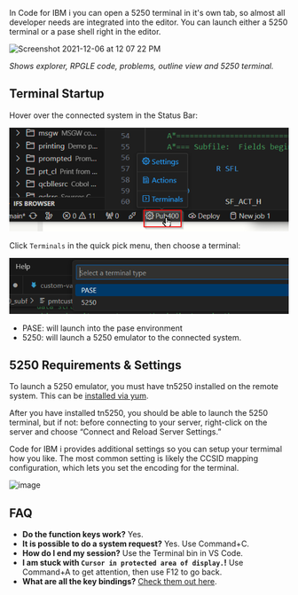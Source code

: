 In Code for IBM i you can open a 5250 terminal in it's own tab, so almost all developer needs are integrated into the editor. You can launch either a 5250 terminal or a pase shell right in the editor.

![Screenshot 2021-12-06 at 12 07 22 PM](https://user-images.githubusercontent.com/3708366/144915006-20d44162-23ec-4f04-beec-889f989cd497.png)

_Shows explorer, RPGLE code, problems, outline view and 5250 terminal._

## Terminal Startup

Hover over the connected system in the Status Bar:

![System Quick Pick menu](../../assets/Terminals_01.png)

Click  `Terminals` in the quick pick menu, then choose a terminal:

![Choose termimal](../../assets/Terminals_02.png)

* PASE: will launch into the pase environment
* 5250: will launch a 5250 emulator to the connected system. 

## 5250 Requirements & Settings

To launch a 5250 emulator, you must have tn5250 installed on the remote system. This can be [installed via yum](https://www.seidengroup.com/php-documentation/how-to-set-up-the-ibm-i-open-source-environment/). 

After you have installed tn5250, you should be able to launch the 5250 terminal, but if not: before connecting to your server, right-click on the server and choose “Connect and Reload Server Settings.”

Code for IBM i provides additional settings so you can setup your termimal how you like. The most common setting is likely the CCSID mapping configuration, which lets you set the encoding for the terminal.

![image](https://user-images.githubusercontent.com/3708366/144916702-79ba1d15-ab1f-4248-abed-8b19c84715c9.png)

## FAQ

- **Do the function keys work?** Yes.
- **It is possible to do a system request?** Yes. Use Command+C.
- **How do I end my session?** Use the Terminal bin in VS Code.
- **I am stuck with `Cursor in protected area of display.`!** Use Command+A to get attention, then use F12 to go back.
- **What are all the key bindings?** [Check them out here](https://linux.die.net/man/1/tn5250).
